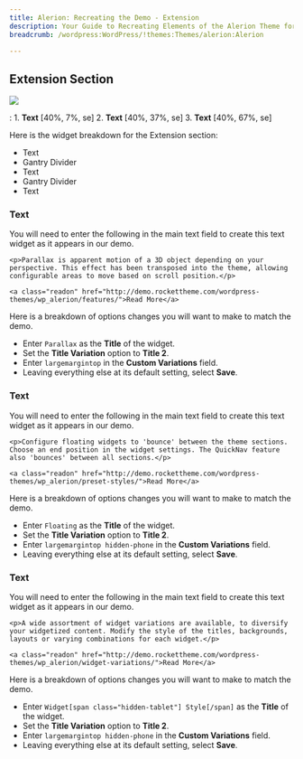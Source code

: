 ```yaml
---
title: Alerion: Recreating the Demo - Extension
description: Your Guide to Recreating Elements of the Alerion Theme for WordPress
breadcrumb: /wordpress:WordPress/!themes:Themes/alerion:Alerion

---
```


Extension Section
-----

![][demo]

: 1. **Text** [40%, 7%, se]
  2. **Text** [40%, 37%, se]
  3. **Text** [40%, 67%, se]

Here is the widget breakdown for the Extension section:

* Text
* Gantry Divider
* Text
* Gantry Divider
* Text

### Text

You will need to enter the following in the main text field to create this text widget as it appears in our demo.

~~~
<p>Parallax is apparent motion of a 3D object depending on your perspective. This effect has been transposed into the theme, allowing configurable areas to move based on scroll position.</p>

<a class="readon" href="http://demo.rockettheme.com/wordpress-themes/wp_alerion/features/">Read More</a>
~~~

Here is a breakdown of options changes you will want to make to match the demo.

* Enter `Parallax` as the **Title** of the widget.
* Set the **Title Variation** option to **Title 2**.
* Enter `largemargintop` in the **Custom Variations** field.
* Leaving everything else at its default setting, select **Save**.

### Text

You will need to enter the following in the main text field to create this text widget as it appears in our demo.

~~~
<p>Configure floating widgets to 'bounce' between the theme sections. Choose an end position in the widget settings. The QuickNav feature also 'bounces' between all sections.</p>

<a class="readon" href="http://demo.rockettheme.com/wordpress-themes/wp_alerion/preset-styles/">Read More</a>
~~~

Here is a breakdown of options changes you will want to make to match the demo.

* Enter `Floating` as the **Title** of the widget.
* Set the **Title Variation** option to **Title 2**.
* Enter `largemargintop hidden-phone` in the **Custom Variations** field.
* Leaving everything else at its default setting, select **Save**.

### Text

You will need to enter the following in the main text field to create this text widget as it appears in our demo.

~~~
<p>A wide assortment of widget variations are available, to diversify your widgetized content. Modify the style of the titles, backgrounds, layouts or varying combinations for each widget.</p>

<a class="readon" href="http://demo.rockettheme.com/wordpress-themes/wp_alerion/widget-variations/">Read More</a>
~~~

Here is a breakdown of options changes you will want to make to match the demo.

* Enter `Widget[span class="hidden-tablet"] Style[/span]` as the **Title** of the widget.
* Set the **Title Variation** option to **Title 2**.
* Enter `largemargintop hidden-phone` in the **Custom Variations** field.
* Leaving everything else at its default setting, select **Save**.

[demo]: assets/demo_8.jpeg